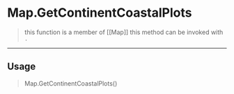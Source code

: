 # Map.GetContinentCoastalPlots
> this function is a member of [[Map]]
> this method can be invoked with `.`
-----
## Usage
> Map.GetContinentCoastalPlots()
